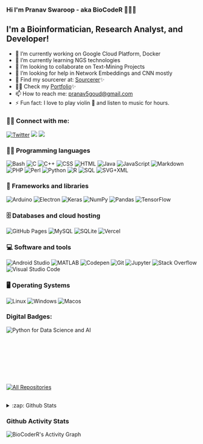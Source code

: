 ### Hi I'm Pranav Swaroop - aka BioCodeR 👋👨‍💻


   <!-- <img alt="hello biocoderR" src="assets/code.svg"/>-->
    
  ## I'm a Bioinformatician, Research Analyst, and Developer!

- 🔭 I’m currently working on Google Cloud Platform, Docker
- 🌱 I’m currently learning NGS technologies
- 👯 I’m looking to collaborate on Text-Mining Projects
- 🤔 I’m looking for help in Network Embeddings and CNN mostly
- 💬 Find my sourcerer at: [Sourcerer](https://sourcerer.io/pranavswaroopgundla)✨
- :man_technologist: Check my [Portfolio](https://biocoderr.github.io/)✨
- 📫 How to reach me: pranav5goud@gmail.com 
- ⚡ Fun fact: I love to play violin 🎻 and listen to music for hours.


### :raising_hand_man: Connect with me:
<p align="left">
 <a href="https://twitter.com/im_pranavgundla"><img alt="Twitter" title="Twitter" src="https://img.shields.io/badge/-Twitter-1DA1F2?style=for-the-badge&logo=twitter&logoColor=white"/></a>
 <a href="https://linkedin.com/in/pranavswaroopgundla/"><img src="https://img.shields.io/badge/linkedin-%230077B5.svg?&style=for-the-badge&logo=linkedin&logoColor=white"></a>
  <a href="https://www.instagram.com/pranav_swaroop_g/"><img src="https://img.shields.io/badge/instagram-%23E4405F.svg?&amp;style=for-the-badge&amp;logo=instagram&amp;logoColor=white"></a>
   </p> 

### 👨‍💻 Programming languages
<p>
<img alt="Bash" src="https://img.shields.io/badge/Bash%20-%23121011.svg?logo=gnu-bash&logoColor=white">
<img alt="C" src="https://img.shields.io/badge/C%20-%232370ED.svg?logo=c&logoColor=white">
<img alt="C++" src="https://img.shields.io/badge/C++%20-%2300599C.svg?logo=c%2B%2B&logoColor=white">
<img alt="CSS" src="https://img.shields.io/badge/CSS%20-%231572B6.svg?logo=css3&logoColor=white">
<img alt="HTML" src="https://img.shields.io/badge/HTML%20-%23E34F26.svg?logo=html5&logoColor=white">
<img alt="Java" src="https://img.shields.io/badge/Java-%23007396.svg?logo=java&logoColor=white">
<img alt="JavaScript" src="https://img.shields.io/badge/JavaScript%20-%23F7DF1E.svg?logo=javascript&logoColor=black">
<img alt="Markdown" src="https://img.shields.io/badge/Markdown-%23000000.svg?logo=markdown&logoColor=white">
<img alt="PHP" src="https://img.shields.io/badge/PHP-%23777BB4.svg?logo=php&logoColor=white">
<img alt="Perl" src="https://img.shields.io/badge/Perl-39457E?style=flat&logo=perl&logoColor=white">
<img alt="Python" src="https://img.shields.io/badge/Python%20-%2314354C.svg?logo=python&logoColor=white">
<img alt="R" src="https://img.shields.io/badge/R-276DC3?style=flat&logo=r&logoColor=white">
<img alt="SQL" src="https://img.shields.io/badge/SQL%20-%23025E8C.svg?logo=amazon-dynamodb&logoColor=white">
<img alt="SVG+XML" src="https://img.shields.io/badge/SVG%2BXML%20-%23e0982c.svg?logo=svg&logoColor=white">
</p>

### 🧰 Frameworks and libraries

<p>
<img alt="Arduino" src="https://img.shields.io/badge/-Arduino-00979D?logo=Arduino&logoColor=white">
<img alt="Electron" src="https://img.shields.io/badge/Electron%20-%2320232e.svg?logo=electron&logoColor=white">
<img alt="Keras" src="https://img.shields.io/badge/Keras%20-%23D00000.svg?logo=Keras&logoColor=white">
<img alt="NumPy" src="https://img.shields.io/badge/Numpy%20-%23013243.svg?logo=numpy&logoColor=white">
<img alt="Pandas" src="https://img.shields.io/badge/Pandas%20-%23150458.svg?logo=pandas&logoColor=white">
<img alt="TensorFlow" src="https://img.shields.io/badge/TensorFlow%20-%23FF6F00.svg?logo=TensorFlow&logoColor=white">
</p>

### 🗄️ Databases and cloud hosting
<p>
<img alt="GitHub Pages" src="https://img.shields.io/badge/GitHub%20Pages-%23327FC7.svg?logo=github&logoColor=white">
<img alt="MySQL" src="https://img.shields.io/badge/MySQL-%2300f.svg?logo=mysql&logoColor=white">
<img alt="SQLite" src ="https://img.shields.io/badge/SQLite-%2307405e.svg?logo=sqlite&logoColor=white">
<img alt="Vercel" src="https://img.shields.io/badge/Vercel%20-%23000000.svg?logo=vercel&logoColor=white">
</p>

### 💻 Software and tools
<p>
<img alt="Android Studio" src="https://img.shields.io/badge/Android%20Studio-008678.svg?logo=android-studio&logoColor=white">
<img alt="MATLAB" src="https://img.shields.io/badge/Mathworks-0076A8?style=flat&logo=mathworks&logoColor=white">
<img alt="Codepen" src="https://img.shields.io/badge/Codepen-000000.svg?logo=codepen&logoColor=white">
<img alt="Git" src="https://img.shields.io/badge/Git%20-%23F05033.svg?logo=git&logoColor=white">
<img alt="Jupyter" src="https://img.shields.io/badge/Jupyter%20-%23F37626.svg?logo=Jupyter&logoColor=white">
<img alt="Stack Overflow" src="https://img.shields.io/badge/-Stack%20Overflow-FE7A16?logo=stack-overflow&logoColor=white">
<img alt="Visual Studio Code" src="https://img.shields.io/badge/Visual%20Studio%20Code-0078d7.svg?logo=visual-studio-code&logoColor=white">
</p>

### :desktop_computer:	Operating Systems

<p>
<img alt="Linux" src="https://img.shields.io/badge/Linux-FCC624?style=flat&logo=linux&logoColor=white">
<img alt="Windows" src="https://img.shields.io/badge/Windows-0078D6?style=flat&logo=windows&logoColor=white">
<img alt="Macos" src="https://img.shields.io/badge/macOS-000000?style=flat&logo=macos&logoColor=white">
</p>

### Digital Badges:
<p>
<img align="left" alt="Python for Data Science and AI" src="https://github.com/BioCoderR/BioCoderR/blob/master/python-for-data-science-and-ai.png"/></p>
<br/>
<br/>
<br/>
<br/>
<br/>
<br/>
<br/>

<br/>
<p align="left">
  <a href="https://github.com/BioCoderR?tab=repositories"><img alt="All Repositories" title="All Repositories" src="https://img.shields.io/badge/-All%20Repos-2962FF?style=for-the-badge&logo=koding&logoColor=white"/></a>
  </p>
  <br/>
<details>
  <summary>:zap: Github Stats</summary><br>

<p align="left"> <a href="https://github.com/ryo-ma/github-profile-trophy"><img src="https://github-profile-trophy.vercel.app/?username=biocoderr" alt="biocoderr" /></a> </p>
  <img align="left" alt="pranavswaroopgundla's Github Stats" src="https://github-readme-stats-pranavnew.vercel.app/api?username=BioCoderR&count_private=true&show_icons=true&hide_border=true&theme=vue" />
<img align="left" alt="pranavswaroopgundla's Github Stats" src="https://github-readme-stats-pranavnew.vercel.app/api/top-langs/?username=BioCoderR&hide=typescript&theme=react" />
<p><img align="center" src="https://github-readme-streak-stats.herokuapp.com/?user=biocoderr&theme=highcontrast" alt="biocoderr" /></p>
</details>

### Github Activity Stats
<img alt="BioCoderR's Activity Graph" src="https://shrouded-sea-56947.herokuapp.com/graph?username=BioCoderR&theme=react-dark">
